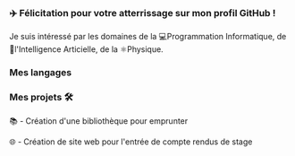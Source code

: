 ### ✈️ Félicitation pour votre atterrissage sur mon profil GitHub ! 

Je suis intéressé par les domaines de la 💻Programmation Informatique, de 🤖l'Intelligence Articielle, de la ⚛️Physique.

### Mes langages



### Mes projets 🛠️

📚 - Création d'une bibliothèque pour emprunter 

🌐 - Création de site web pour l'entrée de compte rendus de stage
